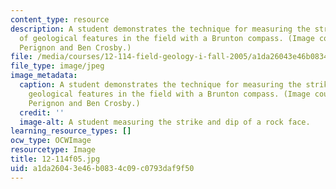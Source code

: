 ```yaml
---
content_type: resource
description: A student demonstrates the technique for measuring the strike and dip
  of geological features in the field with a Brunton compass. (Image courtesy of Mariela
  Perignon and Ben Crosby.)
file: /media/courses/12-114-field-geology-i-fall-2005/a1da26043e46b0834c09c0793daf9f50_12-114f05.jpg
file_type: image/jpeg
image_metadata:
  caption: A student demonstrates the technique for measuring the strike and dip of
    geological features in the field with a Brunton compass. (Image courtesy of Mariela
    Perignon and Ben Crosby.)
  credit: ''
  image-alt: A student measuring the strike and dip of a rock face.
learning_resource_types: []
ocw_type: OCWImage
resourcetype: Image
title: 12-114f05.jpg
uid: a1da2604-3e46-b083-4c09-c0793daf9f50
---
```

